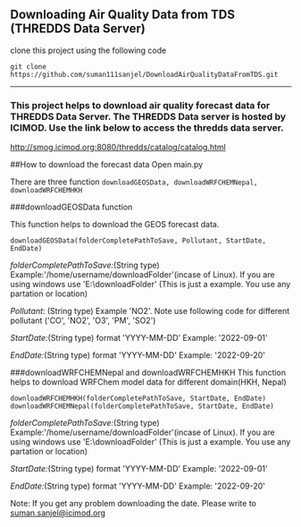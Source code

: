 ## Downloading Air Quality Data from TDS (THREDDS Data Server)
clone this project using the following code

`git clone https://github.com/suman111sanjel/DownloadAirQualityDataFromTDS.git`

****

### This project helps to download air quality forecast data for THREDDS Data Server. The THREDDS Data server is hosted by ICIMOD. Use the link below to access the thredds data server.

http://smog.icimod.org:8080/thredds/catalog/catalog.html


##How to download the forecast data
Open main.py

There are three function `downloadGEOSData, downloadWRFCHEMNepal, downloadWRFCHEMHKH`

###downloadGEOSData function

This function helps to download the GEOS forecast data.

`
downloadGEOSData(folderCompletePathToSave, Pollutant, StartDate, EndDate)
`

_folderCompletePathToSave:_(String type) Example:'/home/username/downloadFolder'(incase of Linux). If you are using windows use 'E:\downloadFolder' (This is just a example. You use any partation or location)

_Pollutant_: (String type) Example 'NO2'. Note use following code for different pollutant ('CO', 'NO2', 'O3', 'PM', 'SO2')

_StartDate:_(String type) format 'YYYY-MM-DD' Example: '2022-09-01'

_EndDate:_(String type) format 'YYYY-MM-DD' Example: '2022-09-20'


###downloadWRFCHEMNepal and downloadWRFCHEMHKH
This function helps to download WRFChem model data for different domain(HKH, Nepal)

    downloadWRFCHEMHKH(folderCompletePathToSave, StartDate, EndDate)
    downloadWRFCHEMNepal(folderCompletePathToSave, StartDate, EndDate)

_folderCompletePathToSave:_(String type) Example:'/home/username/downloadFolder'(incase of Linux). If you are using windows use 'E:\downloadFolder' (This is just a example. You use any partation or location)


_StartDate:_(String type) format 'YYYY-MM-DD' Example: '2022-09-01'

_EndDate:_(String type) format 'YYYY-MM-DD' Example: '2022-09-20'


Note: If you get any problem downloading the date. Please write to suman.sanjel@icimod.org